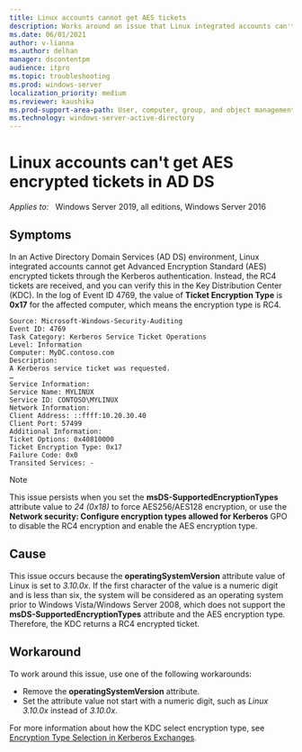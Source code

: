 ```yaml
---
title: Linux accounts cannot get AES tickets
description: Works around an issue that Linux integrated accounts can't get AES encrypted tickets in AD DS, but get RC4 tickets instead.
ms.date: 06/01/2021
author: v-lianna
ms.author: delhan
manager: dscontentpm
audience: itpro
ms.topic: troubleshooting
ms.prod: windows-server
localization_priority: medium
ms.reviewer: kaushika
ms.prod-support-area-path: User, computer, group, and object management
ms.technology: windows-server-active-directory
---
```

# Linux accounts can't get AES encrypted tickets in AD DS

_Applies to:_ &nbsp; Windows Server 2019, all editions, Windows Server 2016  

## Symptoms

In an Active Directory Domain Services (AD DS) environment, Linux integrated accounts cannot get Advanced Encryption Standard (AES) encrypted tickets through the Kerberos authentication. Instead, the RC4 tickets are received, and you can verify this in the Key Distribution Center (KDC). In the log of Event ID 4769, the value of **Ticket Encryption Type** is **0x17** for the affected computer, which means the encryption type is RC4.

```output
Source: Microsoft-Windows-Security-Auditing 
Event ID: 4769 
Task Category: Kerberos Service Ticket Operations 
Level: Information 
Computer: MyDC.contoso.com 
Description: 
A Kerberos service ticket was requested. 
… 
Service Information: 
Service Name: MYLINUX 
Service ID: CONTOSO\MYLINUX 
Network Information: 
Client Address: ::ffff:10.20.30.40 
Client Port: 57499 
Additional Information: 
Ticket Options: 0x40810000 
Ticket Encryption Type: 0x17 
Failure Code: 0x0 
Transited Services: -
```

> [!NOTE]
> This issue persists when you set the **msDS-SupportedEncryptionTypes** attribute value to *24 (0x18)* to force AES256/AES128 encryption, or use the **Network security: Configure encryption types allowed for Kerberos** GPO to disable the RC4 encryption and enable the AES encryption type.

## Cause

This issue occurs because the **operatingSystemVersion** attribute value of Linux is set to *3.10.0x*. If the first character of the value is a numeric digit and is less than six, the system will be considered as an operating system prior to Windows Vista/Windows Server 2008, which does not support the **msDS-SupportedEncryptionTypes** attribute and the AES encryption type. Therefore, the KDC returns a RC4 encrypted ticket.

## Workaround

To work around this issue, use one of the following workarounds:

- Remove the **operatingSystemVersion** attribute.
- Set the attribute value not start with a numeric digit, such as *Linux 3.10.0x* instead of *3.10.0x*.

For more information about how the KDC select encryption type, see [Encryption Type Selection in Kerberos Exchanges](/archive/blogs/openspecification/encryption-type-selection-in-kerberos-exchanges).
